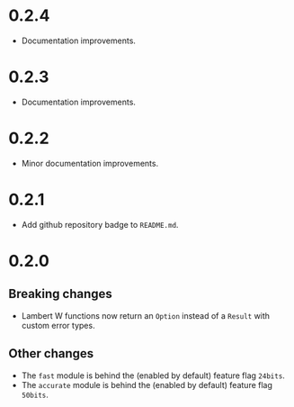 # 0.2.4

 - Documentation improvements. 

# 0.2.3

 - Documentation improvements.

# 0.2.2

 - Minor documentation improvements.

# 0.2.1

 - Add github repository badge to `README.md`.

# 0.2.0

## Breaking changes

 - Lambert W functions now return an `Option` instead of a `Result` with custom error types.

## Other changes

 - The `fast` module is behind the (enabled by default) feature flag `24bits`.
 - The `accurate` module is behind the (enabled by default) feature flag `50bits`.
